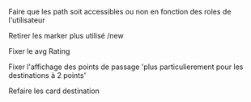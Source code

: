 Faire que les path soit accessibles ou non en fonction des roles de l'utilisateur

Retirer les marker plus utilisé /new

Fixer le avg Rating

Fixer l'affichage des points de passage 'plus particulierement pour les destinations à 2 points'

Refaire les card destination